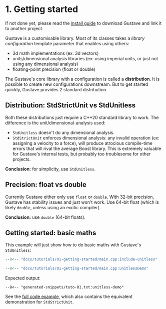 # 1. Getting started

If not done yet, please read the [install guide](../../install.md) to download Gustave and link it to another project.

Gustave is a customisable library. Most of its classes takes a *library configuration* template parameter that enables using others:

- 3d math implementations (ex: 3d vectors)
- units/dimensional analysis libraries (ex: using imperial units, or just not using any dimensional analysis)
- floating-point precision (float or double)

The Gustave's core library with a configuration is called a **distribution**. It is possible to create new configurations downstream. But to get started quickly, Gustave provides 2 standard distribution.

## Distribution: StdStrictUnit vs StdUnitless

Both these distributions just require a C++20 standard library to work. The difference is the unit/dimensional-analysis used:

- `StdUnitless` doesn't do any dimensional analysis.
- `StdStrictUnit` enforces dimensional analysis: any invalid operation (ex: assigning a velocity to a force), will produce atrocious compile-time errors that will rival the average Boost library. This is extremely valuable for Gustave's internal tests, but probably too troublesome for other projects.

**Conclusion:** for simplicity, use `StdUnitless`.

## Precision: float vs double

Currently Gustave either only use `float` or `double`. With 32-bit precision, Gustave has stability issues and just won't work. Use 64-bit float (which is likely `double`, unless using an exotic compiler).

**Conclusion:** use `double` (64-bit floats).

## Getting started: basic maths

This example will just show how to do basic maths with Gustave's `StdUnitless`:

```c++
--8<-- "docs/tutorials/01-getting-started/main.cpp:include-unitless"

--8<-- "docs/tutorials/01-getting-started/main.cpp:unitlessDemo"
```

Expected output:

```
--8<-- "generated-snippets/tuto-01.txt:unitless-demo"
```

See the [full code example](main.cpp), which also contains the equivalent demonstration for `StdStrictUnit`.
